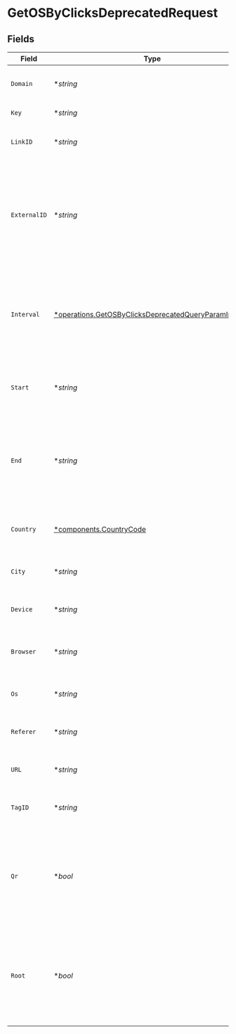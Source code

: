 # GetOSByClicksDeprecatedRequest


## Fields

| Field                                                                                                                         | Type                                                                                                                          | Required                                                                                                                      | Description                                                                                                                   |
| ----------------------------------------------------------------------------------------------------------------------------- | ----------------------------------------------------------------------------------------------------------------------------- | ----------------------------------------------------------------------------------------------------------------------------- | ----------------------------------------------------------------------------------------------------------------------------- |
| `Domain`                                                                                                                      | **string*                                                                                                                     | :heavy_minus_sign:                                                                                                            | The domain to filter analytics for.                                                                                           |
| `Key`                                                                                                                         | **string*                                                                                                                     | :heavy_minus_sign:                                                                                                            | The short link slug.                                                                                                          |
| `LinkID`                                                                                                                      | **string*                                                                                                                     | :heavy_minus_sign:                                                                                                            | The unique ID of the short link on Dub.                                                                                       |
| `ExternalID`                                                                                                                  | **string*                                                                                                                     | :heavy_minus_sign:                                                                                                            | This is the ID of the link in the your database. Must be prefixed with 'ext_' when passed as a query parameter.               |
| `Interval`                                                                                                                    | [*operations.GetOSByClicksDeprecatedQueryParamInterval](../../models/operations/getosbyclicksdeprecatedqueryparaminterval.md) | :heavy_minus_sign:                                                                                                            | The interval to retrieve analytics for. Takes precedence over start and end. If undefined, defaults to 24h.                   |
| `Start`                                                                                                                       | **string*                                                                                                                     | :heavy_minus_sign:                                                                                                            | The start date and time when to retrieve analytics from.                                                                      |
| `End`                                                                                                                         | **string*                                                                                                                     | :heavy_minus_sign:                                                                                                            | The end date and time when to retrieve analytics from. If not provided, defaults to the current date.                         |
| `Country`                                                                                                                     | [*components.CountryCode](../../models/components/countrycode.md)                                                             | :heavy_minus_sign:                                                                                                            | The country to retrieve analytics for.                                                                                        |
| `City`                                                                                                                        | **string*                                                                                                                     | :heavy_minus_sign:                                                                                                            | The city to retrieve analytics for.                                                                                           |
| `Device`                                                                                                                      | **string*                                                                                                                     | :heavy_minus_sign:                                                                                                            | The device to retrieve analytics for.                                                                                         |
| `Browser`                                                                                                                     | **string*                                                                                                                     | :heavy_minus_sign:                                                                                                            | The browser to retrieve analytics for.                                                                                        |
| `Os`                                                                                                                          | **string*                                                                                                                     | :heavy_minus_sign:                                                                                                            | The OS to retrieve analytics for.                                                                                             |
| `Referer`                                                                                                                     | **string*                                                                                                                     | :heavy_minus_sign:                                                                                                            | The referer to retrieve analytics for.                                                                                        |
| `URL`                                                                                                                         | **string*                                                                                                                     | :heavy_minus_sign:                                                                                                            | The URL to retrieve analytics for.                                                                                            |
| `TagID`                                                                                                                       | **string*                                                                                                                     | :heavy_minus_sign:                                                                                                            | The tag ID to retrieve analytics for.                                                                                         |
| `Qr`                                                                                                                          | **bool*                                                                                                                       | :heavy_minus_sign:                                                                                                            | Filter for QR code scans. If true, filter for QR codes only. If false, filter for links only. If undefined, return both.      |
| `Root`                                                                                                                        | **bool*                                                                                                                       | :heavy_minus_sign:                                                                                                            | Filter for root domains. If true, filter for domains only. If false, filter for links only. If undefined, return both.        |